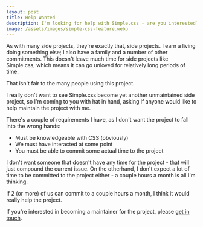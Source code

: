 ```yaml
---
layout: post
title: Help Wanted
description: I'm looking for help with Simple.css - are you interested?
image: /assets/images/simple-css-feature.webp
---
```


As with many side projects, they're exactly that, side projects. I earn a living doing something else; I also have a family and a number of other commitments. This doesn't leave much time for side projects like Simple.css, which means it can go unloved for relatively long periods of time.

That isn't fair to the many people using this project.

I really don't want to see Simple.css become yet another unmaintained side project, so I'm coming to you with hat in hand, asking if anyone would like to help maintain the project with me.

There's a couple of requirements I have, as I don't want the project to fall into the wrong hands:

* Must be knowledgeable with CSS (obviously)
* We must have interacted at some point
* You must be able to commit some actual time to the project

I don't want someone that doesn't have any time for the project - that will just compound the current issue. On the otherhand, I don't expect a lot of time to be committed to the project either - a couple hours a month is all I'm thinking.

If 2 (or more) of us can commit to a couple hours a month, I think it would really help the project.

If you're interested in becoming a maintainer for the project, please [get in touch](https://kevq.uk/contact).
